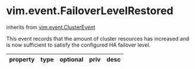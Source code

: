 vim.event.FailoverLevelRestored
===============================
inherits from [vim.event.ClusterEvent](docs/vim.event.ClusterEvent.md)


This event records that the amount of cluster resources has increased  and is now sufficient to satisfy the configured HA failover level.

| property | type | optional | priv | desc |
|:---------|:-----|:---------|:-----|:-----|


